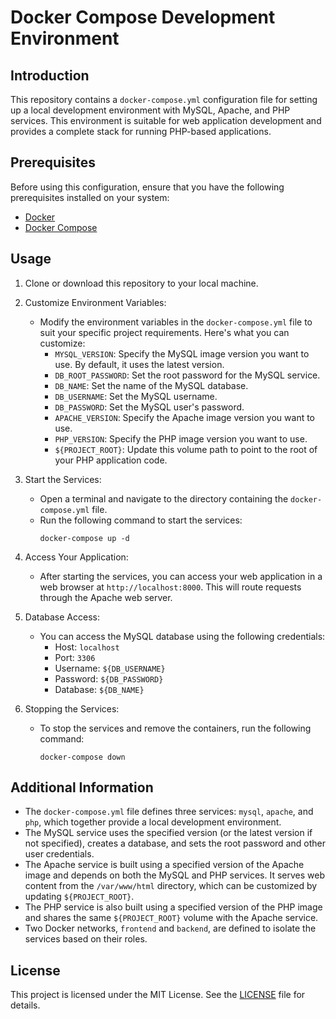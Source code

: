 # Docker Compose Development Environment

## Introduction
This repository contains a `docker-compose.yml` configuration file for setting up a local development environment with MySQL, Apache, and PHP services. This environment is suitable for web application development and provides a complete stack for running PHP-based applications.

## Prerequisites
Before using this configuration, ensure that you have the following prerequisites installed on your system:
- [Docker](https://www.docker.com/get-started)
- [Docker Compose](https://docs.docker.com/compose/install/)

## Usage
1. Clone or download this repository to your local machine.

2. Customize Environment Variables:
   - Modify the environment variables in the `docker-compose.yml` file to suit your specific project requirements. Here's what you can customize:
     - `MYSQL_VERSION`: Specify the MySQL image version you want to use. By default, it uses the latest version.
     - `DB_ROOT_PASSWORD`: Set the root password for the MySQL service.
     - `DB_NAME`: Set the name of the MySQL database.
     - `DB_USERNAME`: Set the MySQL username.
     - `DB_PASSWORD`: Set the MySQL user's password.
     - `APACHE_VERSION`: Specify the Apache image version you want to use.
     - `PHP_VERSION`: Specify the PHP image version you want to use.
     - `${PROJECT_ROOT}`: Update this volume path to point to the root of your PHP application code.

3. Start the Services:
   - Open a terminal and navigate to the directory containing the `docker-compose.yml` file.
   - Run the following command to start the services:
     ```
     docker-compose up -d
     ```

4. Access Your Application:
   - After starting the services, you can access your web application in a web browser at `http://localhost:8000`. This will route requests through the Apache web server.

5. Database Access:
   - You can access the MySQL database using the following credentials:
     - Host: `localhost`
     - Port: `3306`
     - Username: `${DB_USERNAME}`
     - Password: `${DB_PASSWORD}`
     - Database: `${DB_NAME}`

6. Stopping the Services:
   - To stop the services and remove the containers, run the following command:
     ```
     docker-compose down
     ```

## Additional Information
- The `docker-compose.yml` file defines three services: `mysql`, `apache`, and `php`, which together provide a local development environment.
- The MySQL service uses the specified version (or the latest version if not specified), creates a database, and sets the root password and other user credentials.
- The Apache service is built using a specified version of the Apache image and depends on both the MySQL and PHP services. It serves web content from the `/var/www/html` directory, which can be customized by updating `${PROJECT_ROOT}`.
- The PHP service is also built using a specified version of the PHP image and shares the same `${PROJECT_ROOT}` volume with the Apache service.
- Two Docker networks, `frontend` and `backend`, are defined to isolate the services based on their roles.

## License
This project is licensed under the MIT License. See the [LICENSE](LICENSE) file for details.
